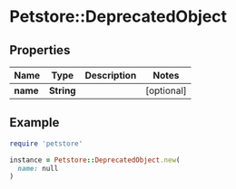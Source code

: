 # Petstore::DeprecatedObject

## Properties

| Name | Type | Description | Notes |
| ---- | ---- | ----------- | ----- |
| **name** | **String** |  | [optional] |

## Example

```ruby
require 'petstore'

instance = Petstore::DeprecatedObject.new(
  name: null
)
```

